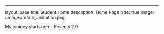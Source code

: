 ---
layout: base
title: Student Home 
description: Home Page
hide: true
image: /images/mario_animation.png

My journey starts here- Projects 2.0




